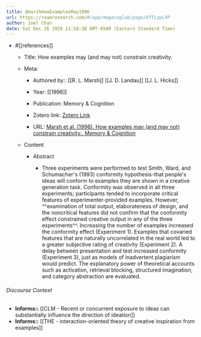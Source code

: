 ```yaml
---
title: @marshHowExamplesMay1996
url: https://roamresearch.com/#/app/megacoglab/page/6fTLzpLXP
author: Joel Chan
date: Sat Dec 26 2020 21:58:38 GMT-0500 (Eastern Standard Time)
---
```


- #[[references]]

    - Title: How examples may (and may not) constrain creativity.

    - Meta:

        - Authored by:: [[R. L. Marsh]] [[J. D. Landau]] [[J. L. Hicks]]

        - Year: [[1996]]

        - Publication: Memory & Cognition

        - Zotero link: [Zotero Link](zotero://select/items/1_NJ9I46A8)

        - URL: [Marsh et al. (1996). How examples may (and may not) constrain creativity.. Memory & Cognition](undefined)

    - Content

        - Abstract

            - Three experiments were performed to test Smith, Ward, and Schumacher's (1993) conformity hypothesis-that people's ideas will conform to examples they are shown in a creative generation task. Conformity was observed in all three experiments; participants tended to incorporate critical features of experimenter-provided examples. However, ^^examination of total output, elaborateness of design, and the noncritical features did not confirm that the conformity effect constrained creative output in any of the three experiments^^. Increasing the number of examples increased the conformity effect (Experiment 1). Examples that covaried features that are naturally uncorrelated in the real world led to a greater subjective rating of creativity (Experiment 2). A delay between presentation and test increased conformity (Experiment 3), just as models of inadvertent plagiarism would predict. The explanatory power of theoretical accounts such as activation, retrieval blocking, structured imagination, and category abstraction are evaluated.

###### Discourse Context

- **Informs::** [[CLM - Recent or concurrent exposure to ideas can substantially influence the direction of ideation]]
- **Informs::** [[THE - interaction-oriented theory of creative inspiration from examples]]
